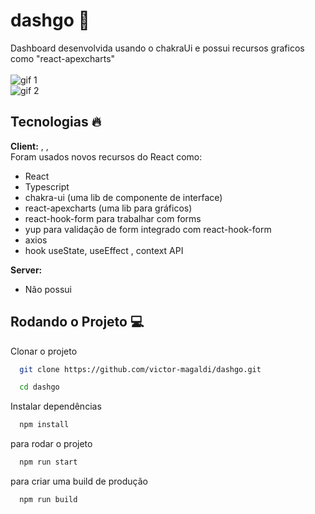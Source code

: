 # dashgo 🚀

Dashboard desenvolvida usando o chakraUi e possui recursos graficos como "react-apexcharts"
\
\
![gif 1](https://raw.githubusercontent.com/victor-magaldi/dashgo/blob/main/assets/gif-1.gif)
\
![gif 2](https://raw.githubusercontent.com/victor-magaldi/dashgo/blob/main/assets/gif-2.gif)

## Tecnologias 🔥

**Client:** , ,
\
Foram usados novos recursos do React como:

-   React
-   Typescript
-   chakra-ui (uma lib de componente de interface)
-   react-apexcharts (uma lib para gráficos)
-   react-hook-form para trabalhar com forms
-   yup para validação de form integrado com react-hook-form
-   axios
-   hook useState, useEffect , context API

**Server:**

-   Não possui

## Rodando o Projeto 💻

Clonar o projeto

```bash
  git clone https://github.com/victor-magaldi/dashgo.git
```

```bash
  cd dashgo
```

Instalar dependências

```bash
  npm install
```

para rodar o projeto

```bash
  npm run start
```

para criar uma build de produção

```bash
  npm run build
```
